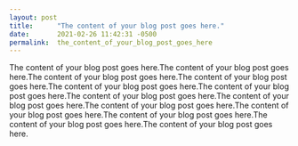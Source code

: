 ```yaml
---
layout: post
title:      "The content of your blog post goes here."
date:       2021-02-26 11:42:31 -0500
permalink:  the_content_of_your_blog_post_goes_here
---
```



The content of your blog post goes here.The content of your blog post goes here.The content of your blog post goes here.The content of your blog post goes here.The content of your blog post goes here.The content of your blog post goes here.The content of your blog post goes here.The content of your blog post goes here.The content of your blog post goes here.The content of your blog post goes here.The content of your blog post goes here.The content of your blog post goes here.The content of your blog post goes here.
